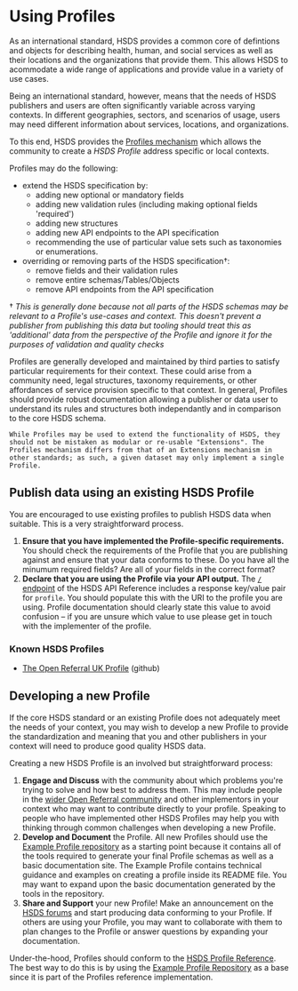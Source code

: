 Using Profiles
=============================

As an international standard, HSDS provides a common core of defintions and objects for describing health, human, and social services as well as their locations and the organizations that provide them. This allows HSDS to acommodate a wide range of applications and provide value in a variety of use cases.

Being an international standard, however, means that the needs of HSDS publishers and users are often significantly variable across varying contexts. In different geographies, sectors, and scenarios of usage, users may need different information about services, locations, and organizations.

To this end, HSDS provides the [Profiles mechanism](profiles) which allows the community to create a *HSDS Profile* address specific or local contexts.

Profiles may do the following:

* extend the HSDS specification by:
  * adding new optional or mandatory fields
  * adding new validation rules (including making optional fields 'required')
  * adding new structures
  * adding new API endpoints to the API specification
  * recommending the use of particular value sets such as taxonomies or enumerations.
* overriding or removing parts of the HSDS specification†:
  * remove fields and their validation rules
  * remove entire schemas/Tables/Objects
  * remove API endpoints from the API specification

† *This is generally done because not all parts of the HSDS schemas may be relevant to a Profile's use-cases and context. This doesn't prevent a publisher from publishing this data but tooling should treat this as 'additional' data from the perspective of the Profile and ignore it for the purposes of validation and quality checks*

Profiles are generally developed and maintained by third parties to satisfy particular requirements for their context. These could arise from a community need, legal structures, taxonomy requirements, or other affordances of service provision specific to that context. In general, Profiles should provide robust documentation allowing a publisher or data user to understand its rules and structures both independantly and in comparison to the core HSDS schema.

```{admonition} Profiles are not Extensions
While Profiles may be used to extend the functionality of HSDS, they should not be mistaken as modular or re-usable "Extensions". The Profiles mechanism differs from that of an Extensions mechanism in other standards; as such, a given dataset may only implement a single Profile.
```

## Publish data using an existing HSDS Profile

You are encouraged to use existing profiles to publish HSDS data when suitable. This is a very straightforward process.

1. **Ensure that you have implemented the Profile-specific requirements.** You should check the requirements of the Profile that you are publishing against and ensure that your data conforms to these. Do you have all the minumum required fields? Are all of your fields in the correct format?
2. **Declare that you are using the Profile via your API output.** The [`/` endpoint](../hsds/api_reference.md#endpoint-details) of the HSDS API Reference includes a response key/value pair for `profile`. You should populate this with the URI to the profile you are using. Profile documentation should clearly state this value to avoid confusion &ndash; if you are unsure which value to use please get in touch with the implementer of the profile.

### Known HSDS Profiles

* [The Open Referral UK Profile](https://github.com/OpenReferralUK/uk-profile) (github)

## Developing a new Profile

If the core HSDS standard or an existing Profile does not adequately meet the needs of your context, you may wish to develop a new Profile to provide the standardization and meaning that you and other publishers in your context will need to produce good quality HSDS data.

Creating a new HSDS Profile is an involved but straightforward process:

1. **Engage and Discuss** with the community about which problems you're trying to solve and how best to address them. This may include people in the [wider Open Referral community](https://forum.openreferral.org/) and other implementors in your context who may want to contribute directly to your profile. Speaking to people who have implemented other HSDS Profiles may help you with thinking through common challenges when developing a new Profile.
2. **Develop and Document** the Profile. All new Profiles should use the [Example Profile repository](https://github.com/openreferral/hsds_example_profile) as a starting point because it contains all of the tools required to generate your final Profile schemas as well as a basic documentation site. The Example Profile contains technical guidance and examples on creating a profile inside its README file. You may want to expand upon the basic documentation generated by the tools in the repository.
3. **Share and Support** your new Profile! Make an announcement on the [HSDS forums](https://forum.openreferral.org/) and start producing data conforming to your Profile. If others are using your Profile, you may want to collaborate with them to plan changes to the Profile or answer questions by expanding your documentation.

Under-the-hood, Profiles should conform to the [HSDS Profile Reference](profiles). The best way to do this is by using the [Example Profile Repository](https://github.com/openreferral/hsds_example_profile) as a base since it is part of the Profiles reference implementation.
